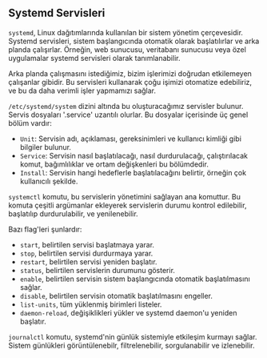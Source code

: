 ## Systemd Servisleri

`systemd`, Linux dağıtımlarında kullanılan bir sistem yönetim çerçevesidir.
Systemd servisleri, sistem başlangıcında otomatik olarak başlatılırlar ve arka planda çalışırlar.
Örneğin, web sunucusu, veritabanı sunucusu veya özel uygulamalar systemd servisleri olarak tanımlanabilir.

Arka planda çalışmasını istediğimiz, bizim işlerimizi doğrudan etkilemeyen çalışanlar gibidir.
Bu servisleri kullanarak çoğu işimizi otomatize edebiliriz, ve bu da daha verimli işler yapmamızı sağlar.

`/etc/systemd/system` dizini altında bu oluşturacağımız servisler bulunur. Servis dosyaları '.service' uzantılı olurlar.
Bu dosyalar içerisinde üç genel bölüm vardır:
- `Unit`: Servisin adı, açıklaması, gereksinimleri ve kullanıcı kimliği gibi bilgiler bulunur.  
- `Service`: Servisin nasıl başlatılacağı, nasıl durdurulacağı, çalıştırılacak komut, bağımlılıklar ve ortam değişkenleri bu bölümdedir.
- `Install`: Servisin hangi hedeflerle başlatılacağını belirtir, örneğin çok kullanıcılı şekilde.

`systemctl` komutu, bu servislerin yönetimini sağlayan ana komuttur. Bu komuta çeşitli argümanlar ekleyerek servislerin durumu kontrol edilebilir, başlatılıp durdurulabilir, ve yenilenebilir.

Bazı flag'leri şunlardır:
- `start`, belirtilen servisi başlatmaya yarar.
- `stop`, belirtilen servisi durdurmaya yarar.
- `restart`, belirtilen servisi yeniden başlatır.
- `status`, belirtilen servislerin durumunu gösterir.
- `enable`, belirtilen servisin sistem başlangıcında otomatik başlatılmasını sağlar.
- `disable`, belirtilen servisin otomatik başlatılmasını engeller.
- `list-units`, tüm yüklenmiş birimleri listeler.
- `daemon-reload`, değişiklikleri yükler ve systemd daemon'u yeniden başlatır.

`journalctl` komutu, systemd'nin günlük sistemiyle etkileşim kurmayı sağlar. Sistem günlükleri görüntülenebilr, filtrelenebilir, sorgulanabilir ve izlenebilir.
